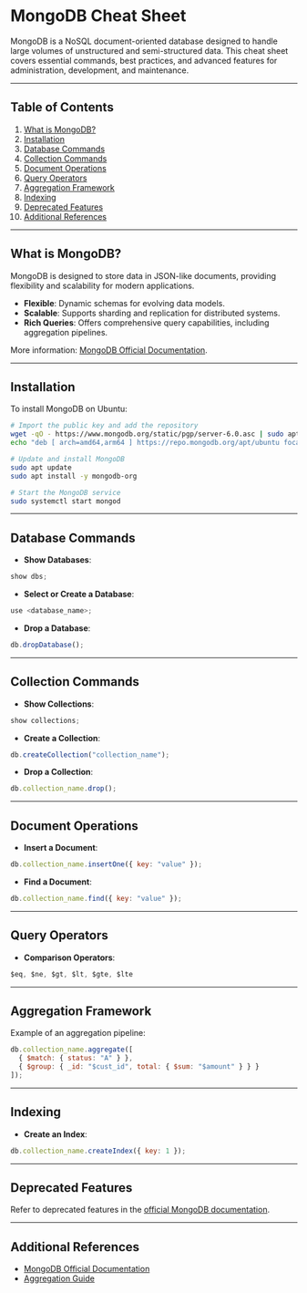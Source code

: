 # MongoDB Cheat Sheet

MongoDB is a NoSQL document-oriented database designed to handle large volumes of unstructured and semi-structured data. This cheat sheet covers essential commands, best practices, and advanced features for administration, development, and maintenance.

---

## Table of Contents

1. [What is MongoDB?](#what-is-mongodb)
2. [Installation](#installation)
3. [Database Commands](#database-commands)
4. [Collection Commands](#collection-commands)
5. [Document Operations](#document-operations)
6. [Query Operators](#query-operators)
7. [Aggregation Framework](#aggregation-framework)
8. [Indexing](#indexing)
9. [Deprecated Features](#deprecated-features)
10. [Additional References](#additional-references)

---

## What is MongoDB?

MongoDB is designed to store data in JSON-like documents, providing flexibility and scalability for modern applications.

- **Flexible**: Dynamic schemas for evolving data models.
- **Scalable**: Supports sharding and replication for distributed systems.
- **Rich Queries**: Offers comprehensive query capabilities, including aggregation pipelines.

More information: [MongoDB Official Documentation](https://www.mongodb.com/docs/).

---

## Installation

To install MongoDB on Ubuntu:

```bash
# Import the public key and add the repository
wget -qO - https://www.mongodb.org/static/pgp/server-6.0.asc | sudo apt-key add -
echo "deb [ arch=amd64,arm64 ] https://repo.mongodb.org/apt/ubuntu focal/mongodb-org/6.0 multiverse" | sudo tee /etc/apt/sources.list.d/mongodb-org-6.0.list

# Update and install MongoDB
sudo apt update
sudo apt install -y mongodb-org

# Start the MongoDB service
sudo systemctl start mongod
```

---

## Database Commands

- **Show Databases**:

```javascript
show dbs;
```

- **Select or Create a Database**:

```javascript
use <database_name>;
```

- **Drop a Database**:

```javascript
db.dropDatabase();
```

---

## Collection Commands

- **Show Collections**:

```javascript
show collections;
```

- **Create a Collection**:

```javascript
db.createCollection("collection_name");
```

- **Drop a Collection**:

```javascript
db.collection_name.drop();
```

---

## Document Operations

- **Insert a Document**:

```javascript
db.collection_name.insertOne({ key: "value" });
```

- **Find a Document**:

```javascript
db.collection_name.find({ key: "value" });
```

---

## Query Operators

- **Comparison Operators**:

```javascript
$eq, $ne, $gt, $lt, $gte, $lte
```

---

## Aggregation Framework

Example of an aggregation pipeline:

```javascript
db.collection_name.aggregate([
  { $match: { status: "A" } },
  { $group: { _id: "$cust_id", total: { $sum: "$amount" } } }
]);
```

---

## Indexing

- **Create an Index**:

```javascript
db.collection_name.createIndex({ key: 1 });
```

---

## Deprecated Features

Refer to deprecated features in the [official MongoDB documentation](https://www.mongodb.com/docs/).

---

## Additional References

- [MongoDB Official Documentation](https://www.mongodb.com/docs/)
- [Aggregation Guide](https://www.mongodb.com/docs/manual/aggregation/)
